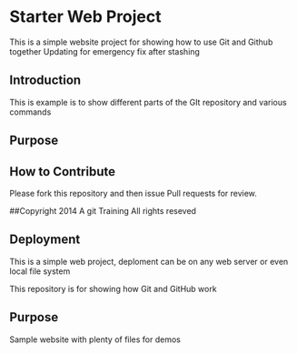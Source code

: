 # Starter Web Project

This is a simple website project for showing
how to use Git and Github together
Updating for emergency fix after stashing

## Introduction
This is example is to show different parts of the 
GIt repository and various commands
## Purpose

## How to Contribute
Please fork this repository and then issue Pull requests for review.

##Copyright
2014 A git Training All rights reseved

## Deployment
This is a simple web project, deploment can
be on any web server or even local file system

This repository is for showing how Git and GitHub work

## Purpose

Sample website with plenty of files for demos

